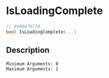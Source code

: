 # IsLoadingComplete
```c
// 0x0047b770
bool IsLoadingComplete(...)
```
## Description
```
Minimum Arguments: 0
Maximum Arguments: 1
```
